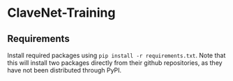 # ClaveNet-Training

## Requirements

Install required packages using `pip install -r requirements.txt`. Note that this will install two packages directly from their github repositories, as they have not been distributed through PyPI.
